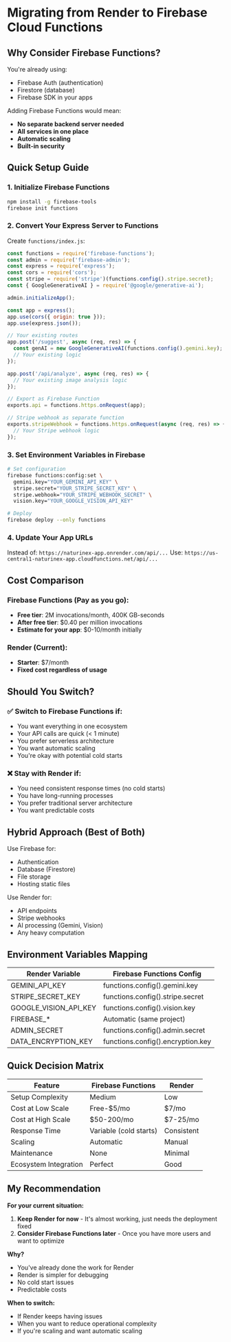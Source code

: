 # Migrating from Render to Firebase Cloud Functions

## Why Consider Firebase Functions?

You're already using:
- Firebase Auth (authentication)
- Firestore (database)
- Firebase SDK in your apps

Adding Firebase Functions would mean:
- **No separate backend server needed**
- **All services in one place**
- **Automatic scaling**
- **Built-in security**

## Quick Setup Guide

### 1. Initialize Firebase Functions

```bash
npm install -g firebase-tools
firebase init functions
```

### 2. Convert Your Express Server to Functions

Create `functions/index.js`:

```javascript
const functions = require('firebase-functions');
const admin = require('firebase-admin');
const express = require('express');
const cors = require('cors');
const stripe = require('stripe')(functions.config().stripe.secret);
const { GoogleGenerativeAI } = require('@google/generative-ai');

admin.initializeApp();

const app = express();
app.use(cors({ origin: true }));
app.use(express.json());

// Your existing routes
app.post('/suggest', async (req, res) => {
  const genAI = new GoogleGenerativeAI(functions.config().gemini.key);
  // Your existing logic
});

app.post('/api/analyze', async (req, res) => {
  // Your existing image analysis logic
});

// Export as Firebase Function
exports.api = functions.https.onRequest(app);

// Stripe webhook as separate function
exports.stripeWebhook = functions.https.onRequest(async (req, res) => {
  // Your Stripe webhook logic
});
```

### 3. Set Environment Variables in Firebase

```bash
# Set configuration
firebase functions:config:set \
  gemini.key="YOUR_GEMINI_API_KEY" \
  stripe.secret="YOUR_STRIPE_SECRET_KEY" \
  stripe.webhook="YOUR_STRIPE_WEBHOOK_SECRET" \
  vision.key="YOUR_GOOGLE_VISION_API_KEY"

# Deploy
firebase deploy --only functions
```

### 4. Update Your App URLs

Instead of: `https://naturinex-app.onrender.com/api/...`
Use: `https://us-central1-naturinex-app.cloudfunctions.net/api/...`

## Cost Comparison

### Firebase Functions (Pay as you go):
- **Free tier**: 2M invocations/month, 400K GB-seconds
- **After free tier**: $0.40 per million invocations
- **Estimate for your app**: $0-10/month initially

### Render (Current):
- **Starter**: $7/month
- **Fixed cost regardless of usage**

## Should You Switch?

### ✅ Switch to Firebase Functions if:
- You want everything in one ecosystem
- Your API calls are quick (< 1 minute)
- You prefer serverless architecture
- You want automatic scaling
- You're okay with potential cold starts

### ❌ Stay with Render if:
- You need consistent response times (no cold starts)
- You have long-running processes
- You prefer traditional server architecture
- You want predictable costs

## Hybrid Approach (Best of Both)

Use Firebase for:
- Authentication
- Database (Firestore)
- File storage
- Hosting static files

Use Render for:
- API endpoints
- Stripe webhooks
- AI processing (Gemini, Vision)
- Any heavy computation

## Environment Variables Mapping

| Render Variable | Firebase Functions Config |
|----------------|--------------------------|
| GEMINI_API_KEY | functions.config().gemini.key |
| STRIPE_SECRET_KEY | functions.config().stripe.secret |
| GOOGLE_VISION_API_KEY | functions.config().vision.key |
| FIREBASE_* | Automatic (same project) |
| ADMIN_SECRET | functions.config().admin.secret |
| DATA_ENCRYPTION_KEY | functions.config().encryption.key |

## Quick Decision Matrix

| Feature | Firebase Functions | Render |
|---------|-------------------|---------|
| Setup Complexity | Medium | Low |
| Cost at Low Scale | Free-$5/mo | $7/mo |
| Cost at High Scale | $50-200/mo | $7-25/mo |
| Response Time | Variable (cold starts) | Consistent |
| Scaling | Automatic | Manual |
| Maintenance | None | Minimal |
| Ecosystem Integration | Perfect | Good |

## My Recommendation

**For your current situation:**
1. **Keep Render for now** - It's almost working, just needs the deployment fixed
2. **Consider Firebase Functions later** - Once you have more users and want to optimize

**Why?**
- You've already done the work for Render
- Render is simpler for debugging
- No cold start issues
- Predictable costs

**When to switch:**
- If Render keeps having issues
- When you want to reduce operational complexity
- If you're scaling and want automatic scaling